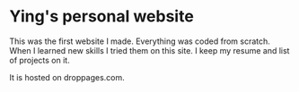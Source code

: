 # Ying's personal website
This was the first website I made. Everything was coded from scratch. When I learned new skills I tried them on this site. I keep my resume and list of projects on it.

It is hosted on droppages.com.
